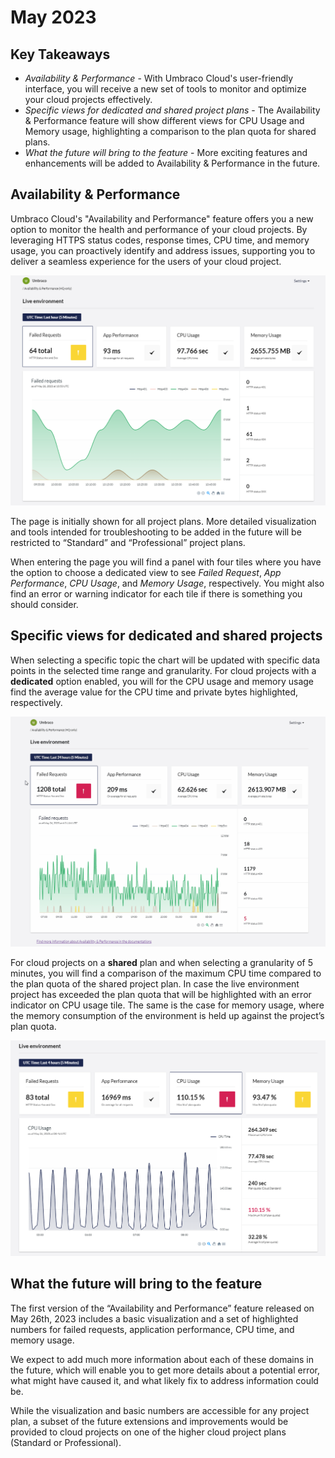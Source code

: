 # May 2023

## Key Takeaways
* *Availability & Performance* - With Umbraco Cloud's user-friendly interface, you will receive a new set of tools to monitor and optimize your cloud projects effectively.
* *Specific views for dedicated and shared project plans* - The Availability & Performance feature will show different views for CPU Usage and Memory usage, highlighting a comparison to the plan quota for shared plans.
* *What the future will bring to the feature* - More exciting features and enhancements will be added to Availability & Performance in the future.

## Availability & Performance
Umbraco Cloud's "Availability and Performance" feature offers you a new option to monitor the health and performance of your cloud projects. By leveraging HTTPS status codes, response times, CPU time, and memory usage, you can proactively identify and address issues, supporting you to deliver a seamless experience for the users of your cloud project.

![FailedRequest](images/AP-1-FailedRequests-Com.png)

The page is initially shown for all project plans. More detailed visualization and tools intended for troubleshooting to be added in the future will be restricted to “Standard” and “Professional” project plans.

When entering the page you will find a panel with four tiles where you have the option to choose a dedicated view to see _Failed Request_, _App Performance_, _CPU Usage_, and _Memory Usage_, respectively. You might also find an error or warning indicator for each tile if there is something you should consider.

## Specific views for dedicated and shared projects
When selecting a specific topic the chart will be updated with specific data points in the selected time range and granularity. For cloud projects with a **dedicated** option enabled, you will for the CPU usage and memory usage find the average value for the CPU time and private bytes highlighted, respectively.

![Demo-dedicated](images/AP-DemoDedicated.gif)

For cloud projects on a **shared** plan and when selecting a granularity of 5 minutes, you will find a comparison of the maximum CPU time compared to the plan quota of the shared project plan. In case the live environment project has exceeded the plan quota that will be highlighted with an error indicator on CPU usage tile. The same is the case for memory usage, where the memory consumption of the environment is held up against the project’s plan quota.

![Shared-multiple-warnings](images/AP-Shared-Multiple-warnings.png)

## What the future will bring to the feature
The first version of the “Availability and Performance” feature released on May 26th, 2023 includes a basic visualization and a set of highlighted numbers for failed requests, application performance, CPU time, and memory usage.

We expect to add much more information about each of these domains in the future, which will enable you to get more details about a potential error, what might have caused it, and what likely fix to address information could be.

While the visualization and basic numbers are accessible for any project plan, a subset of the future extensions and improvements would be provided to cloud projects on one of the higher cloud project plans (Standard or Professional).
